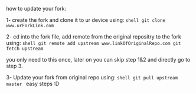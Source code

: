 how to update your fork:

1-  create the fork and clone it to ur device using:
    ```shell
    git clone www.urForkLink.com
    ```

2-  cd into the fork file, add remote from the original repositry to the fork  using:
    ```shell
    git remote add upstream www.linkOfOriginalRepo.com
    git fetch upstream
    ```

you only need to this once, later on you can skip step 1&2 and directly go to step 3.

3-  Update your fork from original repo using:
    ```shell
    git pull upstream master
    ```
easy steps :D

